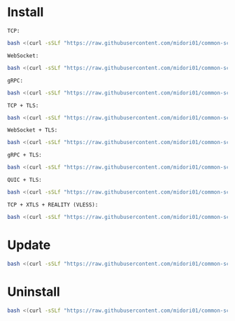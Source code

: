 # Install
`TCP:`
```bash
bash <(curl -sSLf "https://raw.githubusercontent.com/midori01/common-scripts/main/vmess/install.sh") tcp
```
`WebSocket:`
```bash
bash <(curl -sSLf "https://raw.githubusercontent.com/midori01/common-scripts/main/vmess/install.sh") ws
```
`gRPC:`
```bash
bash <(curl -sSLf "https://raw.githubusercontent.com/midori01/common-scripts/main/vmess/install.sh") grpc
```
`TCP + TLS:`
```bash
bash <(curl -sSLf "https://raw.githubusercontent.com/midori01/common-scripts/main/vmess/install.sh") tls
```
`WebSocket + TLS:`
```bash
bash <(curl -sSLf "https://raw.githubusercontent.com/midori01/common-scripts/main/vmess/install.sh") wss
```
`gRPC + TLS:`
```bash
bash <(curl -sSLf "https://raw.githubusercontent.com/midori01/common-scripts/main/vmess/install.sh") grpc-tls
```
`QUIC + TLS:`
```bash
bash <(curl -sSLf "https://raw.githubusercontent.com/midori01/common-scripts/main/vmess/install.sh") quic
```
`TCP + XTLS + REALITY (VLESS):`
```bash
bash <(curl -sSLf "https://raw.githubusercontent.com/midori01/common-scripts/main/vmess/install.sh") reality
```

# Update
```bash
bash <(curl -sSLf "https://raw.githubusercontent.com/midori01/common-scripts/main/vmess/install.sh") update
```

# Uninstall
```bash
bash <(curl -sSLf "https://raw.githubusercontent.com/midori01/common-scripts/main/vmess/install.sh") uninstall
```
